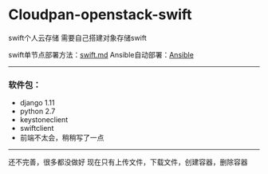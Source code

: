 # Cloudpan-openstack-swift
swift个人云存储
需要自己搭建对象存储swift

swift单节点部署方法：[swift.md](https://github.com/nciefeiniu/Cloudpan-openstack-swift/blob/master/swift.md)
Ansible自动部署：[Ansible](https://github.com/ccollicutt/swiftacular)

---

### 软件包：

- django 1.11
- python 2.7
- keystoneclient
- swiftclient
- 前端不太会，稍稍写了一点

---

还不完善，很多都没做好
现在只有上传文件，下载文件，创建容器，删除容器
